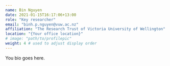 ```yaml
---
name: Bin Nguyen
date: 2021-01-15T16:17:06+13:00
role: "Key researcher"
email: "binh.p.nguyen@vuw.ac.nz"
affiliation: "The Research Trust of Victoria University of Wellington"
location: "{Your office location}"
# image: "path/to/profilepic"
weight: 4 # used to adjust display order
---
```


You bio goes here.
